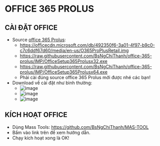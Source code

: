 # OFFICE 365 PROLUS #
## CÀI ĐẶT OFFICE ##
- Source [office 365 Prolus](https://bsthanh-my.sharepoint.com/:u:/g/personal/0914678254_bsthanh_onmicrosoft_com/EcnOZ8MKBoxJoYOwLLQ7pVkB7oqv3F5ongrMAhzDerV5Hg?e=87rnQl):
  - https://officecdn.microsoft.com/db/492350f6-3a01-4f97-b9c0-c7c6ddf67d60/media/en-us/O365ProPlusRetail.img
  - https://raw.githubusercontent.com/BsNgChiThanh/office-365-prolus/IMP/OfficeSetup365Prolusx32.exe
  - https://raw.githubusercontent.com/BsNgChiThanh/office-365-prolus/IMP/OfficeSetup365Prolusx64.exe
  - Phải cài đúng source office 365 Prolus mới được nhé các bạn!
- Download về cài đặt như bình thường:
  - ![image](https://github.com/BsNgChiThanh/office-365-prolus/assets/82578024/28f51db9-ee9a-4b76-b481-ef5a27720210)
  - ![image](https://github.com/BsNgChiThanh/office-365-prolus/assets/82578024/bca5fb59-656d-46ef-886a-2341003231e5)
  - ![image](https://github.com/BsNgChiThanh/office-365-prolus/assets/82578024/598d052c-f76e-4686-a961-930012869a22)
    
## KÍCH HOẠT OFFICE ##
  - Dùng Mass Tools: https://github.com/BsNgChiThanh/MAS-TOOL
  - Bấm vào link trên để xem hướng dẫn.
  - Chạy kích hoạt xong là OK!





